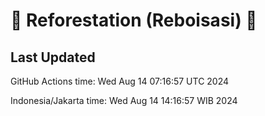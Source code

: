 
# 🌳 Reforestation (Reboisasi) 🌲

## Last Updated

GitHub Actions time: Wed Aug 14 07:16:57 UTC 2024

Indonesia/Jakarta time: Wed Aug 14 14:16:57 WIB 2024
